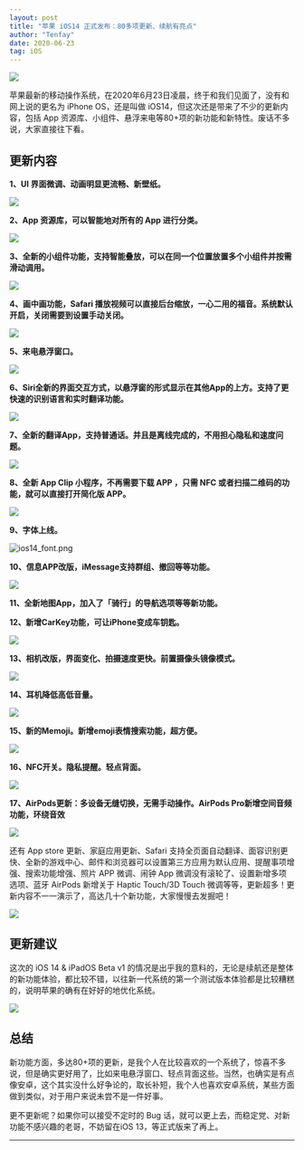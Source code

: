 ```yaml
---
layout: post
title: "苹果 iOS14 正式发布：80多项更新、续航有亮点"
author: "Tenfay"
date: 2020-06-23
tag: iOS
---
```


![](https://itenfay.github.io/images/ios14/ios14_cover.jpg)

苹果最新的移动操作系统，在2020年6月23日凌晨，终于和我们见面了，没有和网上说的更名为 iPhone OS，还是叫做 iOS14，但这次还是带来了不少的更新内容，包括 App 资源库、小组件、悬浮来电等80+项的新功能和新特性。废话不多说，大家直接往下看。

## 更新内容

**1、UI 界面微调、动画明显更流畅、新壁纸。**

![](https://itenfay.github.io/images/ios14/ios14_new_wallpapers.png)

**2、App 资源库，可以智能地对所有的 App 进行分类。**

![](https://itenfay.github.io/images/ios14/ios14_res_library.png)

**3、全新的小组件功能，支持智能叠放，可以在同一个位置放置多个小组件并按需滑动调用。**

![](https://itenfay.github.io/images/ios14/ios14_small_widget.png)

**4、画中画功能，Safari 播放视频可以直接后台缩放，一心二用的福音。系统默认开启，关闭需要到设置手动关闭。**

![](https://itenfay.github.io/images/ios14/ios14_pinp.png)

**5、来电悬浮窗口。**

![](https://itenfay.github.io/images/ios14/ios14_call_suswindow.png)

**6、Siri全新的界面交互方式，以悬浮窗的形式显示在其他App的上方。支持了更快速的识别语言和实时翻译功能。**

![](https://itenfay.github.io/images/ios14/ios14_new_siri.png)

**7、全新的翻译App，支持普通话。并且是离线完成的，不用担心隐私和速度问题。**

![](https://itenfay.github.io/images/ios14/ios14_new_fanyi.png)

**8、全新 App Clip 小程序，不再需要下载 APP ，只需 NFC 或者扫描二维码的功能，就可以直接打开简化版 APP。**

![](https://itenfay.github.io/images/ios14/ios14_app_clip.png)

**9、字体上线。**

![ios14_font.png](https://itenfay.github.io/images/ios14/ios14_font.png)

**10、信息APP改版，iMessage支持群组、撤回等等功能。**

![](https://itenfay.github.io/images/ios14/ios14_message_app.png)

**11、全新地图App，加入了「骑行」的导航选项等等新功能。**

**12、新增CarKey功能，可让iPhone变成车钥匙。**

![](https://itenfay.github.io/images/ios14/ios14_carkey.png)

**13、相机改版，界面变化、拍摄速度更快。前置摄像头镜像模式。**

![](https://itenfay.github.io/images/ios14/ios14_camera.png)

**14、耳机降低高低音量。**

![](https://itenfay.github.io/images/ios14/ios14_lower_bass.png)

**15、新的Memoji。新增emoji表情搜索功能，超方便。**

![](https://itenfay.github.io/images/ios14/ios14_memoji.png)

**16、NFC开关。隐私提醒。轻点背面。**

![](https://itenfay.github.io/images/ios14/ios14_nfc.png)

**17、AirPods更新：多设备无缝切换，无需手动操作。AirPods Pro新增空间音频功能，环绕音效**

![](https://itenfay.github.io/images/ios14/ios14_airpods_pro.png)

还有 App store 更新、家庭应用更新、Safari 支持全页面自动翻译、面容识别更快、全新的游戏中心、邮件和浏览器可以设置第三方应用为默认应用、提醒事项增强、搜索功能增强、照片 APP 微调、闹钟 App 微调没有滚轮了、设置新增多项选项、蓝牙 AirPods 新增关于 Haptic Touch/3D Touch 微调等等，更新超多！更新内容不一一演示了，高达几十个新功能，大家慢慢去发掘吧！

![](https://itenfay.github.io/images/ios14/ios14_more_updates.png)

## 更新建议

这次的  iOS 14 & iPadOS Beta v1 的情况是出乎我的意料的，无论是续航还是整体的新功能体验，都比较不错，以往新一代系统的第一个测试版本体验都是比较糟糕的，说明苹果的确有在好好的地优化系统。

![](https://itenfay.github.io/images/ios14/ios14_update_service.png)

## 总结

新功能方面，多达80+项的更新，是我个人在比较喜欢的一个系统了，惊喜不多说，但是确实更好用了，比如来电悬浮窗口、轻点背面这些。当然，也确实是有点像安卓，这个其实没什么好争论的，取长补短，我个人也喜欢安卓系统，某些方面做到类似，对于用户来说未尝不是一件好事。

更不更新呢？如果你可以接受不定时的 Bug 话，就可以更上去，而稳定党、对新功能不感兴趣的老哥，不妨留在iOS 13，等正式版来了再上。

---
